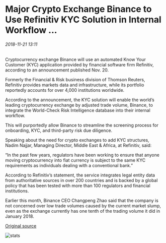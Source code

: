 # Major Crypto Exchange Binance to Use Refinitiv KYC Solution in Internal Workflow ...

###### 2018-11-21 13:11

Cryptocurrency exchange Binance will use an automated Know Your Customer (KYC) application provided by financial software firm Refinitiv, according to an announcement published Nov. 20.

Formerly the Financial & Risk business division of Thomson Reuters, Refinitiv provides markets data and infrastructure, while its portfolio reportedly accounts for over 4,000 institutions worldwide.

According to the announcement, the KYC solution will enable the world’s leading cryptocurrency exchange by adjusted trade volume, Binance, to integrate the World-Check Risk Intelligence database into their internal workflow.

This will purportedly allow Binance to streamline the screening process for onboarding, KYC, and third-party risk due diligence.

Speaking about the need for crypto exchanges to add KYC structures, Nadim Najjar, Managing Director, Middle East & Africa, at Refinitiv, said:

“In the past few years, regulators have been working to ensure that anyone moving cryptocurrency into fiat currency is subject to the same KYC requirements as individuals dealing with a conventional bank.”

According to Refinitiv’s statement, the service integrates legal entity data from authoritative sources in over 200 countries and is backed by a global policy that has been tested with more than 100 regulators and financial institutions.

Earlier this month, Binance CEO Changpeng Zhao said that the company is not concerned over low trade volumes caused by the current market slump, even as the exchange currently has one tenth of the trading volume it did in January 2018.

[Original source](https://cointelegraph.com/news/major-crypto-exchange-binance-to-use-refinitiv-kyc-solution-in-internal-workflow)

![stats](https://c.statcounter.com/11760860/0/a89fa40b/1/ "stats")